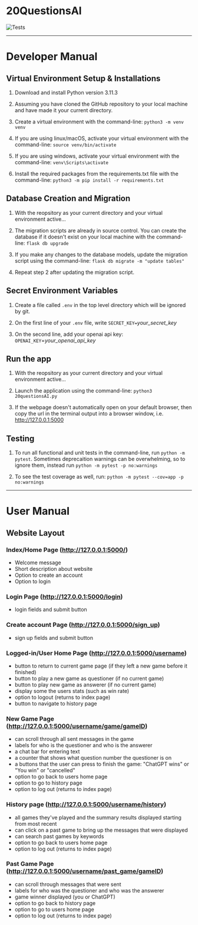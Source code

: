 # 20QuestionsAI

![Tests](https://github.com/FinnMurphy98/20questionsAI/actions/workflows/tests.yml/badge.svg)

---
# Developer Manual

## Virtual Environment Setup & Installations

1. Download and install Python version 3.11.3

2. Assuming you have cloned the GitHub repository to your local machine and have made it your current directory. 

3. Create a virtual environment with the command-line: `python3 -m venv venv`

4. If you are using linux/macOS, activate your virtual environment with the command-line: `source venv/bin/activate`

5. If you are using windows, activate your virtual environment with the command-line: `venv\Scripts\activate`

6. Install the required packages from the requirements.txt file with the command-line: `python3 -m pip install -r requirements.txt`

## Database Creation and Migration

1. With the reopsitory as your current directory and your virtual environment active...

2. The migration scripts are already in source control. You can create the database if it doesn't exist on your local machine with the command-line: `flask db upgrade`

3. If you make any changes to the database models, update the migration script using the command-line: `flask db migrate -m "update tables"`

4. Repeat step 2 after updating the migration script.

## Secret Environment Variables

1. Create a file called `.env` in the top level directory which will be ignored by git. 

2. On the first line of your `.env` file, write `SECRET_KEY=`*your_secret_key*

3. On the second line, add your openai api key: `OPENAI_KEY`=*your_openai_api_key*

## Run the app

1. With the reopsitory as your current directory and your virtual environment active...

2. Launch the application using the command-line: `python3 20questionsAI.py`

3. If the webpage doesn't automatically open on your default browser, then copy the url in the terminal output into a browser window, i.e. http://127.0.0.1:5000

## Testing

1. To run all functional and unit tests in the command-line, run `python -m pytest`. Sometimes deprecaition warnings can be overwhelming, so to ignore them, instead run `python -m pytest -p no:warnings`

2. To see the test coverage as well, run: `python -m pytest --cov=app -p no:warnings`

---
# User Manual

## Website Layout

### Index/Home Page (http://127.0.0.1:5000/)
- Welcome message
- Short description about website
- Option to create an account
- Option to login

### Login Page (http://127.0.0.1:5000/login)
- login fields and submit button

### Create account Page (http://127.0.0.1:5000/sign_up)
- sign up fields and submit button

### Logged-in/User Home Page (http://127.0.0.1:5000/username)
- button to return to current game page (if they left a new game before it finished)
- button to play a new game as questioner (if no current game)
- button to play new game as answerer (if no current game)
- display some the users stats (such as win rate)
- option to logout (returns to index page)
- button to navigate to history page

### New Game Page (http://127.0.0.1:5000/username/game/gameID)
- can scroll through all sent messages in the game
- labels for who is the questioner and who is the answerer
- a chat bar for entering text
- a counter that shows what question number the questioner is on
- a buttons that the user can press to finish the game: "ChatGPT wins" or "You win" or "cancelled"
- option to go back to users home page
- option to go to history page
- option to log out (returns to index page)

### History page (http://127.0.0.1:5000/username/history)
- all games they've played and the summary results displayed starting from most recent
- can click on a past game to bring up the messages that were displayed
- can search past games by keywords
- option to go back to users home page
- option to log out (returns to index page)

### Past Game Page (http://127.0.0.1:5000/username/past_game/gameID)
- can scroll through messages that were sent
- labels for who was the questioner and who was the answerer
- game winner displayed (you or ChatGPT)
- option to go back to history page
- option to go to users home page
- option to log out (returns to index page)
